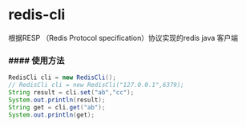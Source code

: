 # redis-cli
根据RESP （Redis Protocol specification）协议实现的redis java 客户端

### #### 使用方法
```java
RedisCli cli = new RedisCli();
// RedisCli cli = new RedisCli("127.0.0.1",6379);
String result = cli.set("ab","cc");
System.out.println(result);
String get = cli.get("ab");
System.out.println(get);
```